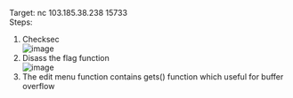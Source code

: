 Target: nc 103.185.38.238 15733 <br>
Steps: <br>
  1. Checksec<br> ![image](https://user-images.githubusercontent.com/63649797/187028647-9761db0a-d67f-4a7b-95d9-be4eea8ecb7f.png) <br>
  2. Disass the flag function <br>![image](https://user-images.githubusercontent.com/63649797/187029056-48c413c5-c0b3-4b61-8f85-103c6b883468.png)<br>
  3. The edit menu function contains gets() function which useful for buffer overflow

